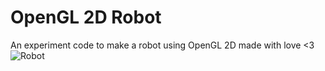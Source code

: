# OpenGL 2D Robot
An experiment code to make a robot using OpenGL 2D made with love <3
![Robot](https://drive.google.com/uc?id=1Y4fPQO9uYT2kupWz5jQwCDatxbLwX_SJ)

